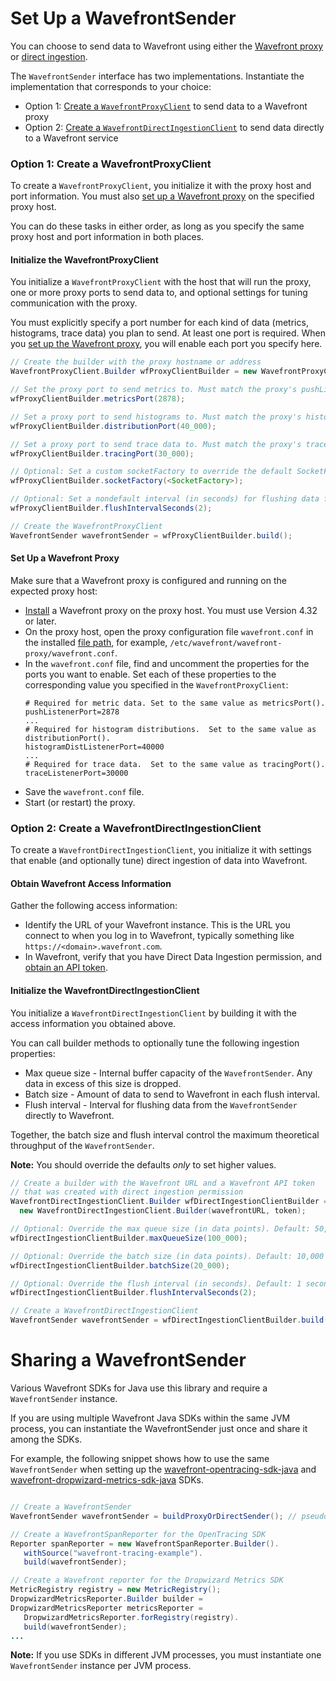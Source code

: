 # Set Up a WavefrontSender
You can choose to send data to Wavefront using either the [Wavefront proxy](https://docs.wavefront.com/proxies.html) or [direct ingestion](https://docs.wavefront.com/direct_ingestion.html).

The `WavefrontSender` interface has two implementations. Instantiate the implementation that corresponds to your choice:
* Option 1: [Create a `WavefrontProxyClient`](#option-1-create-a-wavefrontproxyclient) to send data to a Wavefront proxy
* Option 2: [Create a `WavefrontDirectIngestionClient`](#option-2-create-a-wavefrontdirectingestionclient) to send data directly to a Wavefront service

### Option 1: Create a WavefrontProxyClient
To create a `WavefrontProxyClient`, you initialize it with the proxy host and port information. You must also [set up a Wavefront proxy](#set-up-a-wavefront-proxy) on the specified proxy host. 

You can do these tasks in either order, as long as you specify the same proxy host and port information in both places.

#### Initialize the WavefrontProxyClient

You initialize a `WavefrontProxyClient` with the host that will run the proxy, one or more proxy ports to send data to, and optional settings for tuning communication with the proxy.

You must explicitly specify a port number for each kind of data (metrics, histograms, trace data) you plan to send. At least one port is required. When you [set up the Wavefront proxy](#set-up-a-wavefront-proxy), you will enable each port you specify here.


```java
// Create the builder with the proxy hostname or address
WavefrontProxyClient.Builder wfProxyClientBuilder = new WavefrontProxyClient.Builder(proxyHostName);

// Set the proxy port to send metrics to. Must match the proxy's pushListenerPort property. Default: 2878
wfProxyClientBuilder.metricsPort(2878);

// Set a proxy port to send histograms to. Must match the proxy's histogramDistListenerPort property. Recommended: 40000
wfProxyClientBuilder.distributionPort(40_000);

// Set a proxy port to send trace data to. Must match the proxy's traceListenerPort property. Recommended: 30000
wfProxyClientBuilder.tracingPort(30_000);

// Optional: Set a custom socketFactory to override the default SocketFactory
wfProxyClientBuilder.socketFactory(<SocketFactory>);

// Optional: Set a nondefault interval (in seconds) for flushing data from the sender to the proxy. Default: 5 seconds
wfProxyClientBuilder.flushIntervalSeconds(2);

// Create the WavefrontProxyClient
WavefrontSender wavefrontSender = wfProxyClientBuilder.build();
 ```

#### Set Up a Wavefront Proxy
Make sure that a Wavefront proxy is configured and running on the expected proxy host:
 * [Install](http://docs.wavefront.com/proxies_installing.html) a Wavefront proxy on the proxy host. You must use Version 4.32 or later.
 * On the proxy host, open the proxy configuration file `wavefront.conf` in the installed [file path](http://docs.wavefront.com/proxies_configuring.html#paths), for example, `/etc/wavefront/wavefront-proxy/wavefront.conf`.
 * In the `wavefront.conf` file, find and uncomment the properties for the ports you want to enable. Set each of these properties to the corresponding value you specified in the `WavefrontProxyClient`: 
   ```
   # Required for metric data. Set to the same value as metricsPort().
   pushListenerPort=2878
   ...
   # Required for histogram distributions.  Set to the same value as distributionPort().
   histogramDistListenerPort=40000
   ...
   # Required for trace data.  Set to the same value as tracingPort().
   traceListenerPort=30000
   ```
 * Save the `wavefront.conf` file.
 * Start (or restart) the proxy.


### Option 2: Create a WavefrontDirectIngestionClient
To create a `WavefrontDirectIngestionClient`, you initialize it with settings that enable (and optionally tune) direct ingestion of data into Wavefront.

#### Obtain Wavefront Access Information
Gather the following access information:

* Identify the URL of your Wavefront instance. This is the URL you connect to when you log in to Wavefront, typically something like `https://<domain>.wavefront.com`.
* In Wavefront, verify that you have Direct Data Ingestion permission, and [obtain an API token](http://docs.wavefront.com/wavefront_api.html#generating-an-api-token).

#### Initialize the WavefrontDirectIngestionClient
You initialize a `WavefrontDirectIngestionClient` by building it with the access information you obtained above.

You can call builder methods to optionally tune the following ingestion properties:

* Max queue size - Internal buffer capacity of the `WavefrontSender`. Any data in excess of this size is dropped.
* Batch size - Amount of data to send to Wavefront in each flush interval.
* Flush interval - Interval for flushing data from the `WavefrontSender` directly to Wavefront.

Together, the batch size and flush interval control the maximum theoretical throughput of the `WavefrontSender`.

**Note:** You should override the defaults _only_ to set higher values.


```java
// Create a builder with the Wavefront URL and a Wavefront API token
// that was created with direct ingestion permission
WavefrontDirectIngestionClient.Builder wfDirectIngestionClientBuilder =
  new WavefrontDirectIngestionClient.Builder(wavefrontURL, token);

// Optional: Override the max queue size (in data points). Default: 50,000
wfDirectIngestionClientBuilder.maxQueueSize(100_000);

// Optional: Override the batch size (in data points). Default: 10,000
wfDirectIngestionClientBuilder.batchSize(20_000);

// Optional: Override the flush interval (in seconds). Default: 1 second
wfDirectIngestionClientBuilder.flushIntervalSeconds(2);

// Create a WavefrontDirectIngestionClient
WavefrontSender wavefrontSender = wfDirectIngestionClientBuilder.build();
 ```
 
 
# Sharing a WavefrontSender

Various Wavefront SDKs for Java use this library and require a `WavefrontSender` instance.

If you are using multiple Wavefront Java SDKs within the same JVM process, you can instantiate the WavefrontSender just once and share it among the SDKs. 
 
For example, the following snippet shows how to use the same `WavefrontSender` when setting up the [wavefront-opentracing-sdk-java](https://github.com/wavefrontHQ/wavefront-opentracing-sdk-java) and  [wavefront-dropwizard-metrics-sdk-java](https://github.com/wavefrontHQ/wavefront-dropwizard-metrics-sdk-java) SDKs.

```java

// Create a WavefrontSender
WavefrontSender wavefrontSender = buildProxyOrDirectSender(); // pseudocode

// Create a WavefrontSpanReporter for the OpenTracing SDK
Reporter spanReporter = new WavefrontSpanReporter.Builder().
   withSource("wavefront-tracing-example").
   build(wavefrontSender);

// Create a Wavefront reporter for the Dropwizard Metrics SDK
MetricRegistry registry = new MetricRegistry();
DropwizardMetricsReporter.Builder builder =   
DropwizardMetricsReporter metricsReporter =
   DropwizardMetricsReporter.forRegistry(registry).
   build(wavefrontSender);
...
```

**Note:** If you use SDKs in different JVM processes, you must instantiate one `WavefrontSender` instance per JVM process.
